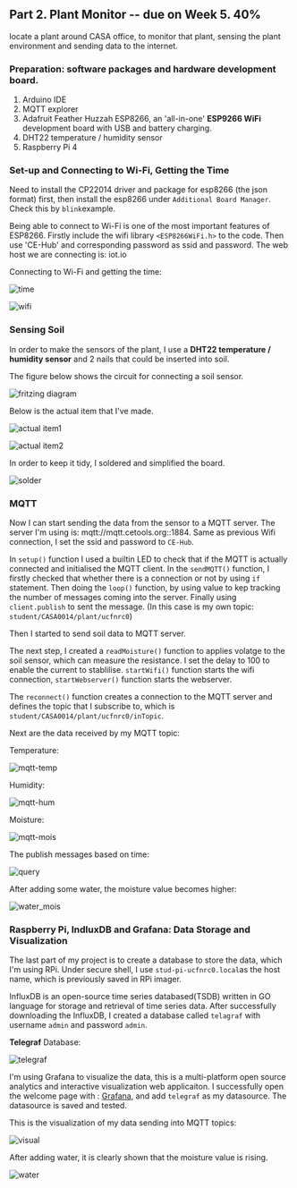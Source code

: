 ## Part 2. Plant Monitor -- due on Week 5. 40% 

locate a plant around CASA office, to monitor that plant, sensing the plant environment and sending data to the internet. 

### Preparation: software packages and hardware development board.
1. Arduino IDE
2. MQTT explorer
3. Adafruit Feather Huzzah ESP8266, an 'all-in-one' **ESP9266 WiFi** development board with USB and battery charging. 
4. DHT22 temperature / humidity sensor
6. Raspberry Pi 4 

### Set-up and Connecting to Wi-Fi, Getting the Time 
Need to install the CP22014 driver and package for esp8266 (the json format) first, then install the esp8266 under `Additional Board Manager`.
Check this by `blink`example. 

Being able to connect to Wi-Fi is one of the most important features of ESP8266. Firstly include the wifi library `<ESP8266WiFi.h>` to the code. 
Then use 'CE-Hub' and corresponding password as ssid and password. The web host we are connecting is: iot.io

Connecting to Wi-Fi and getting the time: 

![time](https://github.com/xxxcrttt/Connected-Environment/blob/main/Figures/time.png)

![wifi](https://github.com/xxxcrttt/Connected-Environment/blob/main/Figures/wifi.png)


### Sensing Soil 
In order to make the sensors of the plant, I use a **DHT22 temperature / humidity sensor** and 2 nails that could be inserted into soil.

The figure below shows the circuit for connecting a soil sensor.

![fritzing diagram](https://github.com/xxxcrttt/Connected-Environment/blob/main/Figures/diagram.png)

Below is the actual item that I've made. 

![actual item1](https://github.com/xxxcrttt/Connected-Environment/blob/main/Figures/actual1.jpg)

![actual item2](https://github.com/xxxcrttt/Connected-Environment/blob/main/Figures/actual2.jpg)

In order to keep it tidy, I soldered and simplified the board. 

![solder](https://github.com/xxxcrttt/Connected-Environment/blob/main/Figures/tidy.jpg)


### MQTT 
Now I can start sending the data from the sensor to a MQTT server. The server I'm using is: mqtt://mqtt.cetools.org::1884.
Same as previous Wifi connection, I set the ssid and password to `CE-Hub`.

In `setup()` function I used a builtin LED to check that if the MQTT is actually connected and initialised the MQTT client. In the `sendMQTT()` function, I firstly checked that whether there is a connection or not by using `if `statement. Then doing the `loop()` function, by using value to kep tracking the number of messages coming into the server. Finally using `client.publish` to sent the message. (In this case is my own topic: `student/CASA0014/plant/ucfnrc0`)

Then I started to send soil data to MQTT server. 

The next step, I created a `readMoisture()` function to applies volatge to the soil sensor, which can measure the resistance. I set the delay to 100 to enable the current to stablilise. `startWifi()` function starts the wifi connection, `startWebserver()` function starts the webserver. 

The `reconnect()` function creates a connection to the MQTT server and defines the topic that I subscribe to, which is `student/CASA0014/plant/ucfnrc0/inTopic`.

Next are the data received by my MQTT topic: 

Temperature: 

![mqtt-temp](https://github.com/xxxcrttt/Connected-Environment/blob/main/Figures/mqtt-temp.png)

Humidity: 

![mqtt-hum](https://github.com/xxxcrttt/Connected-Environment/blob/main/Figures/mqtt-hum.png)

Moisture:

![mqtt-mois](https://github.com/xxxcrttt/Connected-Environment/blob/main/Figures/mqtt-mois.png)

The publish messages based on time: 

![query](https://github.com/xxxcrttt/Connected-Environment/blob/main/Figures/query.png)

After adding some water, the moisture value becomes higher: 

![water_mois](https://github.com/xxxcrttt/Connected-Environment/blob/main/Figures/water-mois.png)


### Raspberry Pi, IndluxDB and Grafana: Data Storage and Visualization 

The last part of my project is to create a database to store the data, which I'm using RPi. 
Under secure shell, I use `stud-pi-ucfnrc0.local`as the host name, which is previously saved in RPi imager. 

InfluxDB is an open-source time series databased(TSDB) written in GO language for storage and retrieval of time series data. 
After successfully downloading the InfluxDB, I created a database called `telagraf` with username `admin` and password `admin`.

**Telegraf**  Database: 

![telegraf](https://github.com/xxxcrttt/Connected-Environment/blob/main/Figures/influxDB%20.png)

I'm using Grafana to visualize  the data, this is a multi-platform open source analytics and interactive visualization web applicaiton. 
I successfully open the welcome page with : [Grafana](http://stud-pi-ucfnrc0.local:3000), and add `telegraf` as my datasource. The datasource is saved and tested. 


This is the visualization of my data sending into MQTT topics: 

![visual](https://github.com/xxxcrttt/Connected-Environment/blob/main/Figures/visualization.png)

After adding water, it is clearly shown that the moisture value is rising. 

![water](https://github.com/xxxcrttt/Connected-Environment/blob/main/Figures/water.png)




